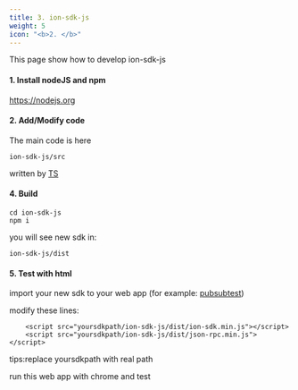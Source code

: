 ```yaml
---
title: 3. ion-sdk-js
weight: 5
icon: "<b>2. </b>"
---
```

This page show how to develop ion-sdk-js

#### 1. Install nodeJS and npm
https://nodejs.org

#### 2. Add/Modify code
The main code is here
```
ion-sdk-js/src
```
written by [TS](https://www.typescriptlang.org/)

#### 4. Build
```
cd ion-sdk-js
npm i
```
you will see new sdk in:
```
ion-sdk-js/dist
```

#### 5. Test with html
import your new sdk to your web app (for example: [pubsubtest](https://github.com/pion/ion-sfu/tree/master/examples/pubsubtest))

modify these lines:
```
    <script src="yoursdkpath/ion-sdk-js/dist/ion-sdk.min.js"></script>
    <script src="yoursdkpath/ion-sdk-js/dist/json-rpc.min.js"></script>
```
tips:replace yoursdkpath with real path

run this web app with chrome and test

